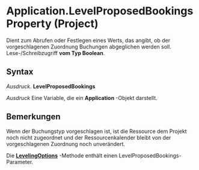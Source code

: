 
# Application.LevelProposedBookings Property (Project)

Dient zum Abrufen oder Festlegen eines Werts, das angibt, ob der vorgeschlagenen Zuordnung Buchungen abgeglichen werden soll. Lese-/Schreibzugriff  **vom Typ Boolean**.


## Syntax

 _Ausdruck_. **LevelProposedBookings**

 _Ausdruck_ Eine Variable, die ein **Application** -Objekt darstellt.


## Bemerkungen

Wenn der Buchungstyp vorgeschlagen ist, ist die Ressource dem Projekt noch nicht zugeordnet und der Ressourcenkalender bleibt von der vorgeschlagenen Zuordnung noch unverändert.

Die  **[LevelingOptions](388a2315-e44b-3890-a16a-92ea5a778bbd.md)** -Methode enthält einen LevelProposedBookings-Parameter.

